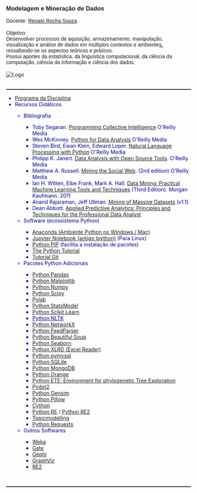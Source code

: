 <html>
  <head>
    <meta content="text/html; charset=windows-1252" http-equiv="content-type">
  </head>
  <body>
    <h3 style="font-weight: bold; font-family: arial,helvetica,sans-serif;" class="with-tabs">Modelagem
      e Mineração de Dados</h3>
    <span style="font-family: arial,helvetica,sans-serif;">Docente: </span><a style="font-family: arial,helvetica,sans-serif;"
      href="http://emap.fgv.br/pessoas/renato.souza">Renato Rocha Souza</a> <br
      style="font-family: arial,helvetica,sans-serif;">
    <br style="font-family: arial,helvetica,sans-serif;">
    <div style="font-family: arial,helvetica,sans-serif;" class="field field-type-text field-field-objetivo">
      <div class="field-item odd">Objetivo: <br>
        Desenvolver processos de aquisição, armazenamento, manipulação,
        visualização e análise de dados em múltiplos contextos e ambiente<span
          style="text-decoration: underline;">s, </span>ressaltando-se os
        aspectos teóricos e práticos. <br>
        Possui aportes da estatística, da linguística computacional, da
        ciência da computação, ciência da informação e ciência dos dados.<br>
      </div>
      <div class="field-items"> </div>
    </div>
    <div class="field field-type-text field-field-docente">
      <div class="field-items"> </div>
    </div>
    <br>
    <img longdesc="Logo" title="Illustration" alt="Logo" src="http://2012.bedreinnovation.dk/sites/default/files/Datamining_0.png"><br>
    <br>
    <hr style="width: 100%; height: 2px;">
    <ul>
      <li style="color: rgb(0, 0, 153);"><a href="http://emap.fgv.br/disciplina/mestrado/modelagem-mineracao-de-dados">Programa
          da Disciplina</a></li>
      <span style="color: rgb(0, 0, 153);"> </span>
      <li style="color: rgb(0, 0, 153);">Recursos Did<span style="font-family: arial,helvetica,sans-serif;">á</span>ticos</li>
      <span style="color: rgb(0, 0, 153);"> </span>
      <ul>
        <li style="color: rgb(0, 0, 153);">Bibliografia</li>
        <ul style="color: rgb(0, 0, 153);">
          <li>Toby Segaran. <a href="http://oreilly.com/catalog/9780596529321">Programming
              Collective Intelligence</a> O'Reilly Media</li>
          <li>Wes McKinney. <a href="http://shop.oreilly.com/product/0636920023784.do">Python
              for Data Analysis</a> O'Reilly Media</li>
          <li>Steven Bird, Ewan Klein, Edward Loper. <a href="http://oreilly.com/catalog/9780596516499/">Natural
              Language Processing with Python</a> O'Reilly Media</li>
          <li>Philipp K. Janert. <a href="http://oreilly.com/catalog/9780596802363/">Data
              Analysis with Open Source Tools</a>. O'Reilly Media</li>
          <li>Matthew A. Russell. <a href="http://shop.oreilly.com/product/0636920030195.do">Mining
              the Social Web</a>. (2nd edition) O'Reilly Media</li>
          <li>Ian H. Witten, Eibe Frank, Mark A. Hall. <a href="http://www.cs.waikato.ac.nz/ml/weka/book.html">Data
              Mining: Practical Machine Learning Tools and Techniques</a> (Third
            Edition). Morgan Kaufmann. 2011</li>
          <li><span class="nolink">Anand Rajaraman, Jeff Ullman. <a href="http://i.stanford.edu/%7Eullman/mmds.html">Mining
                of Massive Datasets</a></span> (v1.1)</li>
          <li>Dean Abbott. <a href="http://www.amazon.com/Applied-Predictive-Analytics-Principles-Professional/dp/1118727967">Applied
              Predictive Analytics: Principles and Techniques for the
              Professional Data Analyst</a></li>
        </ul>
        <span style="color: rgb(0, 0, 153);"></span>
        <li style="color: rgb(0, 0, 153);">Software (ecossistema Python)</li>
        <ul style="color: rgb(0, 0, 153);">
          <li><a href="http://continuum.io/downloads">Anaconda (Ambiente Python
              no Windows / Mac)</a></li>
          <li><a href="http://jupyter.org/">Jupyter Notebook (antigo Ipython)</a>
            (Para Linux)</li>
          <li><a href="https://pypi.python.org/pypi/pip">Python PIP</a>
            (facilita a instalação de pacotes)</li>
          <li><a href="http://docs.python.org/index.html">The Python Tutorial</a></li>
          <li><a href="http://git-scm.com/">Tutorial Git</a></li>
        </ul>
        <li style="color: rgb(0, 0, 153);">Pacotes Python Adicionais</li>
        <ul style="color: rgb(0, 0, 153);">
          <li style="color: rgb(0, 0, 153);"><a href="http://pandas.pydata.org/">Python
              Pandas</a></li>
          <li style="color: rgb(0, 0, 153);"><a href="http://matplotlib.sourceforge.net/index.html">Python
              Matplotlib</a></li>
          <li style="color: rgb(0, 0, 153);"><a href="http://numpy.scipy.org/">Python
              Numpy</a></li>
          <li style="color: rgb(0, 0, 153);"><a href="http://www.scipy.org/">Python
              Scipy</a></li>
          <li style="color: rgb(0, 0, 153);"><a href="http://www.scipy.org/PyLab">Pylab</a></li>
          <li><a href="http://statsmodels.sourceforge.net/devel/index.html#">Python
              StatsModel</a></li>
          <li><a href="http://scikit-learn.org/stable/">Python Scikit Learn</a></li>
          <li><a href="http://www.nltk.org/" style="color: rgb(0, 0, 153);">Python
              NLTK</a></li>
          <li><a href="http://networkx.github.io/#">Python NetworkX</a></li>
          <li><a href="http://code.google.com/p/feedparser/">Python FeedParser</a></li>
          <li><a href="http://www.crummy.com/software/BeautifulSoup/">Python
              Beautiful Soup</a></li>
          <li><a href="https://web.stanford.edu/%7Emwaskom/software/seaborn/">Python
              Seaborn</a></li>
          <li><a href="https://pypi.python.org/pypi/xlrd">Python XLRD (Excel
              Reader)</a></li>
          <li><a href="https://pypi.python.org/pypi/PyMySQL">Python pymysql</a></li>
          <li><a href="http://zetcode.com/db/sqlitepythontutorial/">Python
              SQLite</a></li>
          <li><a href="http://docs.mongodb.org/ecosystem/drivers/python/">Python
              MongoDB</a></li>
          <li><a href="http://orange.biolab.si/">Python Orange</a></li>
          <li><a href="http://ete.cgenomics.org/">Python ETE: Environment for
              phylogenetic Tree Exploration</a></li>
          <li><a href="https://pypi.python.org/pypi/pydot2/1.0.32">Pydot2</a></li>
          <li><a href="http://radimrehurek.com/gensim/">Python Gensim</a></li>
          <li><a href="https://github.com/python-pillow/Pillow">Python Pillow</a></li>
          <li><a href="http://cython.org/">Cython</a></li>
          <li><a href="https://docs.python.org/2/library/re.html">Python RE</a>
            / <a href="https://pypi.python.org/pypi/re2/">Python RE2</a></li>
          <li><a href="https://github.com/NAMD/topicmodeling">Topicmodelling</a></li>
          <li><a href="http://docs.python-requests.org/en/latest/">Python
              Requests</a></li>
        </ul>
        <li style="color: rgb(0, 0, 153);">Outros Softwares</li>
        <ul style="color: rgb(0, 0, 153);">
          <li><a href="http://www.cs.waikato.ac.nz/ml/weka/">Weka</a></li>
          <li><a href="http://gate.ac.uk/">Gate</a></li>
          <li><a href="http://gephi.org/">Gephi</a></li>
          <li><a href="http://www.graphviz.org/">GraphViz</a></li>
          <li><a href="https://code.google.com/p/re2/">RE2</a></li>
        </ul>
      </ul>
    </ul>
    <br>
    <hr style="width: 100%; height: 2px;">
  </body>
</html>
